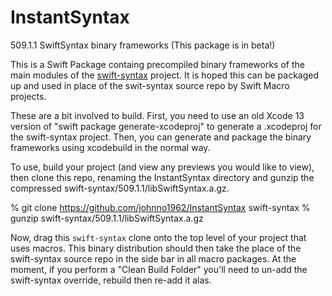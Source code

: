 # InstantSyntax

509.1.1 SwiftSyntax binary frameworks (This package is in beta!)

This is a Swift Package containg precompiled binary frameworks of the main 
modules of the [swift-syntax](https://github.com/apple/swift-syntax) project.
It is hoped this can be packaged up and used in place of the swit-syntax
source repo by Swift Macro projects.

These are a bit involved to build. First, you need to use an old Xcode 13 
version of "swift package generate-xcodeproj" to generate a .xcodeproj
for the swift-syntax project. Then, you can generate and package 
the binary frameworks using xcodebuild in the normal way.

To use, build your project (and view any previews you would like 
to view), then clone this repo, renaming the InstantSyntax directory 
and gunzip the compressed swift-syntax/509.1.1/libSwiftSyntax.a.gz.

% git clone https://github.com/johnno1962/InstantSyntax swift-syntax
% gunzip swift-syntax/509.1.1/libSwiftSyntax.a.gz

Now, drag this `swift-syntax` clone onto the top level of your project 
that uses macros. This binary distribution should then take the place 
of the swift-syntax source repo in the side bar in all macro packages. 
At the moment, if you perform a "Clean Build Folder" you'll need to 
un-add the swift-syntax override, rebuild then re-add it alas.
